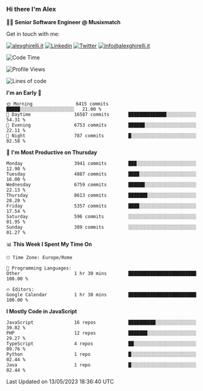 ### Hi there I'm Alex

👨‍💻 __Senior Software Engineer @ Musixmatch__

Get in touch with me:

[![alexghirelli.it](https://img.shields.io/static/v1?label=alexghirelli.it&message=%20&color=red&logo=&style=flat-square&logoColor=white)](https://www.alexghirelli.it/)
[![Linkedin](https://img.shields.io/static/v1?label=Linkedin&message=%20&color=blue&logo=Linkedin&style=flat-square&logoColor=white)](https://linkedin.com/in/alexghirelli)
[![Twitter](https://img.shields.io/static/v1?label=Twitter&message=%20&color=blue&logo=Twitter&style=flat-square&logoColor=white)](https://twitter.com/alexGhirelli)
[![info@alexghirelli.it](https://img.shields.io/static/v1?label=info@alexghirelli.it&message=%20&color=red&logo=gmail&style=flat-square&logoColor=white)](mailto:info@alexghirelli.it)

<!--START_SECTION:waka-->
![Code Time](http://img.shields.io/badge/Code%20Time-7%2C445%20hrs%2050%20mins-blue)

![Profile Views](http://img.shields.io/badge/Profile%20Views-0-blue)

![Lines of code](https://img.shields.io/badge/From%20Hello%20World%20I%27ve%20Written-41.2%20million%20lines%20of%20code-blue)

**I'm an Early 🐤** 

```text
🌞 Morning                6415 commits        █████░░░░░░░░░░░░░░░░░░░░   21.00 % 
🌆 Daytime                16587 commits       ██████████████░░░░░░░░░░░   54.31 % 
🌃 Evening                6753 commits        ██████░░░░░░░░░░░░░░░░░░░   22.11 % 
🌙 Night                  787 commits         █░░░░░░░░░░░░░░░░░░░░░░░░   02.58 % 
```
📅 **I'm Most Productive on Thursday** 

```text
Monday                   3941 commits        ███░░░░░░░░░░░░░░░░░░░░░░   12.90 % 
Tuesday                  4887 commits        ████░░░░░░░░░░░░░░░░░░░░░   16.00 % 
Wednesday                6759 commits        ██████░░░░░░░░░░░░░░░░░░░   22.13 % 
Thursday                 8613 commits        ███████░░░░░░░░░░░░░░░░░░   28.20 % 
Friday                   5357 commits        ████░░░░░░░░░░░░░░░░░░░░░   17.54 % 
Saturday                 596 commits         ░░░░░░░░░░░░░░░░░░░░░░░░░   01.95 % 
Sunday                   389 commits         ░░░░░░░░░░░░░░░░░░░░░░░░░   01.27 % 
```


📊 **This Week I Spent My Time On** 

```text
🕑︎ Time Zone: Europe/Rome

💬 Programming Languages: 
Other                    1 hr 30 mins        █████████████████████████   100.00 % 

🔥 Editors: 
Google Calendar          1 hr 30 mins        █████████████████████████   100.00 % 
```

**I Mostly Code in JavaScript** 

```text
JavaScript               16 repos            ██████████░░░░░░░░░░░░░░░   39.02 % 
PHP                      12 repos            ███████░░░░░░░░░░░░░░░░░░   29.27 % 
TypeScript               4 repos             ██░░░░░░░░░░░░░░░░░░░░░░░   09.76 % 
Python                   1 repo              █░░░░░░░░░░░░░░░░░░░░░░░░   02.44 % 
Java                     1 repo              █░░░░░░░░░░░░░░░░░░░░░░░░   02.44 % 
```




 Last Updated on 13/05/2023 18:36:40 UTC
<!--END_SECTION:waka-->
